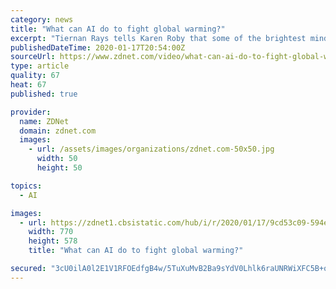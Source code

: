 ```yaml
---
category: news
title: "What can AI do to fight global warming?"
excerpt: "Tiernan Rays tells Karen Roby that some of the brightest minds in AI last month gathered in Vancouver to propose technology to fight global warming. Despite the brilliance of the inventions, other factors such as policy will be necessary to reduce carbon emissions swiftly. Read more: https://zd.net/373YMLj"
publishedDateTime: 2020-01-17T20:54:00Z
sourceUrl: https://www.zdnet.com/video/what-can-ai-do-to-fight-global-warming/
type: article
quality: 67
heat: 67
published: true

provider:
  name: ZDNet
  domain: zdnet.com
  images:
    - url: /assets/images/organizations/zdnet.com-50x50.jpg
      width: 50
      height: 50

topics:
  - AI

images:
  - url: https://zdnet1.cbsistatic.com/hub/i/r/2020/01/17/9cd53c09-594e-45b6-ad71-ffebbe7c4b06/thumbnail/770x578/06a6d9446705bfaef390a3bdbbfb492c/20200117-tiernan-karen-global.png
    width: 770
    height: 578
    title: "What can AI do to fight global warming?"

secured: "3cU0ilA0l2E1V1RFOEdfgB4w/5TuXuMvB2Ba9sYdV0Lhlk6raUNRWiXFC5B+oGu64f/umrEycDRykbypvI+/9wY8ciyRkqZyC0iSLiMIbFm4A+z5cID0AyVjAUTa0WYpfd0bnydYWtmB2xgKmU4WqUbWzdqZBEkWQodvYbgogiPDZB37HEfajIdzBmzQaJiD8tqc1hg13Or7N0VafKf0Ng0ihmD7hUv2A4oNUAJTClA984o9qq39IPnAUz1wqTnukVDBvvLSZT5M0dhMp6MV2Q6XhDbVSdIb8ZVT0VUlNAcx2XPsu2ZL25Q5XET77+Vw7x6sP2JWaJ88cxeyr4waBKvlvlnkCycNhYyBEONPQTkKqb6Ei+lNDkeypRNc2N+NEgnduMEM992mzLntwVT21oWWJgxkYBCXDxFUWbOWtTrGgUthjLlpK+JAHH8npNggYmmt66KdSCx/Av9r6DticA==;/daOrZxV/XeKEp7384rM0g=="
---
```


